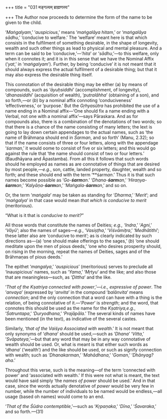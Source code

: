 +++
title = "031 मङ्गल्यम् ब्राह्मणस्य"

+++
The Author now proceeds to determine the form of the name to be given to
the child.

‘*Maṅgalyam*,’ ‘*auspicious*,’ means ‘*maṅgalāya hitam*,’ or ‘*maṅgalāya
sādhu*,’ ‘conducive to welfare.’ The ‘welfare’ meant here is that which
consists in the fulfilment of something desirable, in the shape of
longevity, wealth and such other things as lead to physical and mental
pleasure. And a term can be said to be ‘conducive,’—‘*hita*’ or
‘*sādhu*,’—to this welfare, only when it connotes it; and it is in this
sense that we have the Nominal Affix (‘*yat*,’ in ‘*maṅgalyam*’).
Further, by being ‘conducive’ it is not meant that it should always
express the actual fulfilment of a desirable thing; but that it may also
express the desirable thing itself.

This connotation of the desirable thing may be either (a) by means of
compounds, such as ‘*āyuḥsiddhi*’ (accomplishment, of longevity),
‘*dhanasiddhi*’ (acquisition of wealth), ‘*putralāhha*’ (obtaining of a
son), and so forth,—or (*b*) by a nominal affix connoting
‘conduciveness’ ‘effectiveness,’ or ‘purpose.’ But the *Gṛhyasūtra* has
prohibited the use of a name ending in a Nominal affix—‘One should fix a
name ending with a Verbal, not one with a nominal affix’—says Pāraskara.
And as for compounds also, there is a combination of the denotations of
two words; so that there is a chance of the name consisting of many
letters; the lext is going to lay down certain appendages to the actual
names, such as ‘the name of Brāhmaṇa should end in *Śarman*, and so
forth’ (Manu, 2.32); so that if the name consists of three or four
letters, along with the appendage ‘*śarman*,’ it would oome to consist
of five or six letters; and this would go against the rule that ‘the
name should consist of two or four letters.’ (Baudhāyana and Āpastamba).
From all this it follows that such words should he employed as names as
are connotative of things that are desired by most people,—*e.g*., son,
cattle, landed property, daughter, wealth and so forth; and these should
end with the term ‘**śarm*an*.’ Thus it is that such names become
possible as ‘*Go-**śarm**an*.’ ‘*Dhana-**śarm**an*,’
‘*Hiraṇya-**śarm**an*,’ ‘*Kalyāṇa-**śarm**an*,’ ‘*Maṅgala-**śarm**an*,’
and so on.

Or, the term ‘*maṅgala*’ may be taken as standing for ‘*Dharma*,’
‘*Merit*’; and ‘*maṅgalya*’ in that case would mean *that which is
conducive to merit* (meritorious).

“What is it that is *conducive to merit?*”

All those words that constitute the names of Deities; *e.g., ‘Indra*,’
‘*Agni*,’ ‘*Vāyū*’; also the names of sages—*e.g*., ‘*Vasiṣṭha*,’
‘*Viśvāmiṭra*,’ ‘*Medhātithi*’; these latter also are ‘conducive to
merit’; as is clearly indicated by such directions as—(a) ‘one should
make offerings to the sages,’ (*b*) ‘one should meditate upon the men of
pious deeds,’ ‘one who desires prosperity should, on rising in the
morning, repeat the names of Deities, sages and of the Brāhmaṇas of
pious deeds.’

The epithet ‘*mangalya*,’ ‘*auspicious*’ (meritorious) serves to
preclude all ‘inauspicious’ names, such as ‘*Yama*,’ ‘*Mṛtyu*’ and the
like; and also those that are meaningless—such, as ‘*Ḍittha*’ and the
like.

‘*That of the Kṣatriya connected with power*,’—*i.e., expressive of
power*. The ‘*anvaya*’ (expressed by ‘*anvita*’ in the compound
‘*balānvita*’ means *connection*; and the only connection that a word
can have with a thing is the relation, of being connotative of
it.—‘*Power*’ is *strength*; and the word, that connotes this should be
used as the name for the *Kṣatriya,e.g*., ‘*Śatruntapa*,’
‘*Duryodhana*,’ ‘*Prajāpāla*.’ The several kinds of names have been
mentioned (in the text), as indicative of the several castes.

Similarly, ‘*that of the Vaiśya Associated with wealth*.’ It is not
meant that only synonyms of ‘*dhana*’ should be used,—such as ‘*Dhana*’
‘*Vitta*,’ ‘*Svāpateya*,’—but that any word that may be in any way
connotative of wealth should be used. Or, what is meant is that either
such words as ‘*dhana*’ (‘wealth’) and the like should be used, or such
as signify connection with wealth; such as ‘*Dhanakarman*,’
‘*Mahādhana*,’ ‘*Goman*,’ ‘*Dhānyag?aha*.’

Throughout this verse, such is the meaning—of the term ‘connected with
power’ and ‘associated with wealth.’ If this were not what is meant, the
text would have said simply ‘the *names of power* should be used.’ And
in that case, since the words actually denotative of *power* would be
very few in number, while the number of individuals to be named would be
endless,—all usage (based oh names) would come to an end.

‘*That of the Śūdra contemptible*,’—such as ‘*Kṛpaṇaka*,’ ‘*Dīna*,’
‘*Śavaraka*,’ and so forth.—(31)


